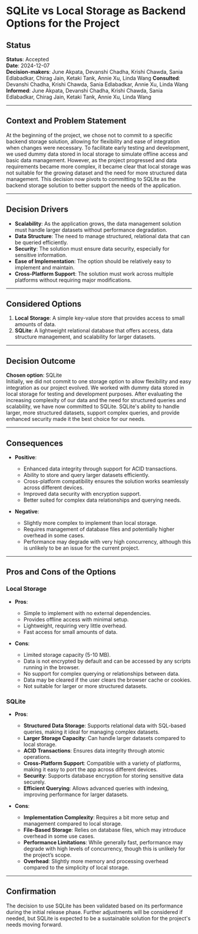 # SQLite vs Local Storage as Backend Options for the Project

## Status

**Status**: Accepted  
**Date**: 2024-12-07  
**Decision-makers**: June Akpata, Devanshi Chadha, Krishi Chawda, Sania Edlabadkar, Chirag Jain, Ketaki Tank, Annie Xu, Linda Wang
**Consulted**: Devanshi Chadha, Krishi Chawda, Sania Edlabadkar, Annie Xu, Linda Wang
**Informed**: June Akpata, Devanshi Chadha, Krishi Chawda, Sania Edlabadkar, Chirag Jain, Ketaki Tank, Annie Xu, Linda Wang

---

## Context and Problem Statement

At the beginning of the project, we chose not to commit to a specific backend storage solution, allowing for flexibility and ease of integration when changes were necessary. To facilitate early testing and development, we used dummy data stored in local storage to simulate offline access and basic data management. However, as the project progressed and data requirements became more complex, it became clear that local storage was not suitable for the growing dataset and the need for more structured data management. This decision now pivots to committing to SQLite as the backend storage solution to better support the needs of the application.

---

## Decision Drivers

- **Scalability**: As the application grows, the data management solution must handle larger datasets without performance degradation.
- **Data Structure**: The need to manage structured, relational data that can be queried efficiently.
- **Security**: The solution must ensure data security, especially for sensitive information.
- **Ease of Implementation**: The option should be relatively easy to implement and maintain.
- **Cross-Platform Support**: The solution must work across multiple platforms without requiring major modifications.

---

## Considered Options

1. **Local Storage**: A simple key-value store that provides access to small amounts of data.
2. **SQLite**: A lightweight relational database that offers access, data structure management, and scalability for larger datasets.

---

## Decision Outcome

**Chosen option**: SQLite  
Initially, we did not commit to one storage option to allow flexibility and easy integration as our project evolved. We worked with dummy data stored in local storage for testing and development purposes. After evaluating the increasing complexity of our data and the need for structured queries and scalability, we have now committed to SQLite. SQLite's ability to handle larger, more structured datasets, support complex queries, and provide enhanced security made it the best choice for our needs.

---

## Consequences

- **Positive**:

  - Enhanced data integrity through support for ACID transactions.
  - Ability to store and query larger datasets efficiently.
  - Cross-platform compatibility ensures the solution works seamlessly across different devices.
  - Improved data security with encryption support.
  - Better suited for complex data relationships and querying needs.

- **Negative**:
  - Slightly more complex to implement than local storage.
  - Requires management of database files and potentially higher overhead in some cases.
  - Performance may degrade with very high concurrency, although this is unlikely to be an issue for the current project.

---

## Pros and Cons of the Options

### Local Storage

- **Pros**:

  - Simple to implement with no external dependencies.
  - Provides offline access with minimal setup.
  - Lightweight, requiring very little overhead.
  - Fast access for small amounts of data.

- **Cons**:
  - Limited storage capacity (5-10 MB).
  - Data is not encrypted by default and can be accessed by any scripts running in the browser.
  - No support for complex querying or relationships between data.
  - Data may be cleared if the user clears the browser cache or cookies.
  - Not suitable for larger or more structured datasets.

### SQLite

- **Pros**:

  - **Structured Data Storage**: Supports relational data with SQL-based queries, making it ideal for managing complex datasets.
  - **Larger Storage Capacity**: Can handle larger datasets compared to local storage.
  - **ACID Transactions**: Ensures data integrity through atomic operations.
  - **Cross-Platform Support**: Compatible with a variety of platforms, making it easy to port the app across different devices.
  - **Security**: Supports database encryption for storing sensitive data securely.
  - **Efficient Querying**: Allows advanced queries with indexing, improving performance for larger datasets.

- **Cons**:
  - **Implementation Complexity**: Requires a bit more setup and management compared to local storage.
  - **File-Based Storage**: Relies on database files, which may introduce overhead in some use cases.
  - **Performance Limitations**: While generally fast, performance may degrade with high levels of concurrency, though this is unlikely for the project’s scope.
  - **Overhead**: Slightly more memory and processing overhead compared to the simplicity of local storage.

---

## Confirmation

The decision to use SQLite has been validated based on its performance during the initial release phase. Further adjustments will be considered if needed, but SQLite is expected to be a sustainable solution for the project's needs moving forward.
